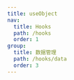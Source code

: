 ```yaml
---
title: useObject
nav:
  title: Hooks
  path: /hooks
  order: 1
group:
  title: 数据管理
  path: /hooks/data
  order: 3
---
```


<code src="./__demos__/basic.tsx"></code>

